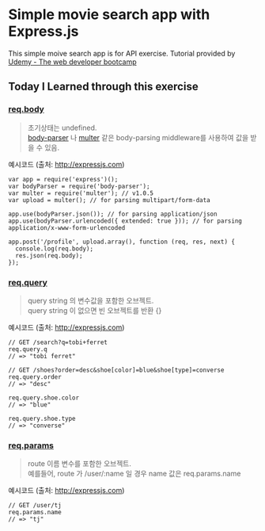 # Simple movie search app with Express.js
This simple moive search app is for API exercise. 
Tutorial provided by [Udemy - The web developer bootcamp](https://www.udemy.com/the-web-developer-bootcamp)
## Today I Learned through this exercise
### [req.body](http://expressjs.com/en/4x/api.html#req.body)
> 초기상태는 undefined.<br>
[body-parser](https://www.npmjs.com/package/body-parser) 나 [multer](https://www.npmjs.com/package/multer) 같은 body-parsing middleware를 사용하여 값을 받을 수 있음. <br>

예시코드 (출처: http://expressjs.com)
```
var app = require('express')();
var bodyParser = require('body-parser');
var multer = require('multer'); // v1.0.5
var upload = multer(); // for parsing multipart/form-data

app.use(bodyParser.json()); // for parsing application/json
app.use(bodyParser.urlencoded({ extended: true })); // for parsing application/x-www-form-urlencoded

app.post('/profile', upload.array(), function (req, res, next) {
  console.log(req.body);
  res.json(req.body);
});
```



### [req.query](http://expressjs.com/en/4x/api.html#req.query)
> query string 의 변수값을 포함한 오브젝트.<br>
query string 이 없으면 빈 오브젝트를 반환 {}

예시코드 (출처: http://expressjs.com)
```
// GET /search?q=tobi+ferret
req.query.q
// => "tobi ferret"

// GET /shoes?order=desc&shoe[color]=blue&shoe[type]=converse
req.query.order
// => "desc"

req.query.shoe.color
// => "blue"

req.query.shoe.type
// => "converse"
```

### [req.params](http://expressjs.com/en/4x/api.html#req.params)
> route 이름 변수를 포함한 오브젝트.<br>
예를들어, route 가 /user/:name 일 경우 name 값은 req.params.name

예시코드 (출처: http://expressjs.com)
```
// GET /user/tj
req.params.name
// => "tj"
```


